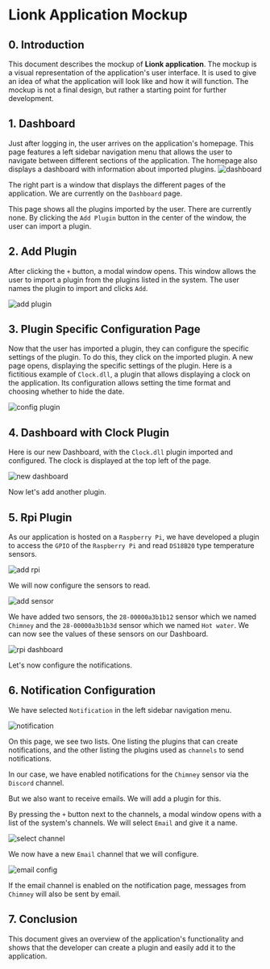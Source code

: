 # Lionk Application Mockup

## 0. Introduction

This document describes the mockup of **Lionk application**. The mockup is a visual representation of the application's user interface. It is used to give an idea of what the application will look like and how it will function. The mockup is not a final design, but rather a starting point for further development.

## 1. Dashboard

Just after logging in, the user arrives on the application's homepage. This page features a left sidebar navigation menu that allows the user to navigate between different sections of the application. The homepage also displays a dashboard with information about imported plugins.
![dashboard](dashboard.png)

The right part is a window that displays the different pages of the application. We are currently on the `Dashboard` page.

This page shows all the plugins imported by the user. There are currently none. By clicking the `Add Plugin` button in the center of the window, the user can import a plugin.

## 2. Add Plugin

After clicking the `+` button, a modal window opens. This window allows the user to import a plugin from the plugins listed in the system. The user names the plugin to import and clicks `Add`.

![add plugin](addplugin.png)

## 3. Plugin Specific Configuration Page

Now that the user has imported a plugin, they can configure the specific settings of the plugin. To do this, they click on the imported plugin. A new page opens, displaying the specific settings of the plugin.
Here is a fictitious example of `Clock.dll`, a plugin that allows displaying a clock on the application.
Its configuration allows setting the time format and choosing whether to hide the date.

![config plugin](configplugin.png)

## 4. Dashboard with Clock Plugin

Here is our new Dashboard, with the `Clock.dll` plugin imported and configured. The clock is displayed at the top left of the page.

![new dashboard](newdashboard.png)

Now let's add another plugin.

## 5. Rpi Plugin

As our application is hosted on a `Raspberry Pi`, we have developed a plugin to access the `GPIO` of the `Raspberry Pi` and read `DS18B20` type temperature sensors.

![add rpi](addrpi.png)

We will now configure the sensors to read.

![add sensor](addsensor.png)

We have added two sensors, the `28-00000a3b1b12` sensor which we named `Chimney` and the `28-00000a3b1b3d` sensor which we named `Hot water`. We can now see the values of these sensors on our Dashboard.

![rpi dashboard](rpidashboard.png)

Let's now configure the notifications.

## 6. Notification Configuration

We have selected `Notification` in the left sidebar navigation menu.

![notification](notification.png)

On this page, we see two lists. One listing the plugins that can create notifications, and the other listing the plugins used as `channels` to send notifications.

In our case, we have enabled notifications for the `Chimney` sensor via the `Discord` channel.

But we also want to receive emails. We will add a plugin for this.

By pressing the `+` button next to the channels, a modal window opens with a list of the system's channels. We will select `Email` and give it a name.

![select channel](selectchannel.png)

We now have a new `Email` channel that we will configure.

![email config](emailconfig.png)

If the email channel is enabled on the notification page, messages from `Chimney` will also be sent by email.

## 7. Conclusion

This document gives an overview of the application's functionality and shows that the developer can create a plugin and easily add it to the application.